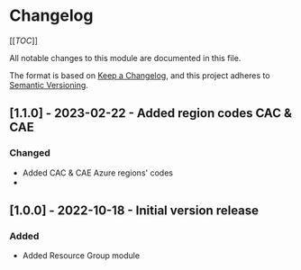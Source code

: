 # Changelog
<!-- markdownlint-disable MD024 -->

[[_TOC_]]

All notable changes to this module are documented in this file.

The format is based on [Keep a Changelog](https://keepachangelog.com/en/1.0.0/),
and this project adheres to [Semantic Versioning](https://semver.org/spec/v2.0.0.html).

<!-- ## [Unreleased]
### Added
### Changed
### Removed -->

## [1.1.0] - 2023-02-22 - Added region codes CAC & CAE

### Changed

- Added CAC & CAE Azure regions' codes
- 
## [1.0.0] - 2022-10-18 - Initial version release

### Added

- Added Resource Group module
